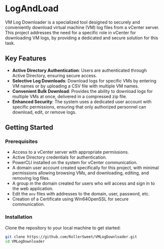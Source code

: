 # LogAndLoad

VM Log Downloader is a specialized tool designed to securely and conveniently download virtual machine (VM) log files from a vCenter server. This project addresses the need for a specific role in vCenter for downloading VM logs, by providing a dedicated and secure solution for this task.

## Key Features

- **Active Directory Authentication**: Users are authenticated through Active Directory, ensuring secure access.
- **Selective Log Downloads**: Download logs for specific VMs by entering VM names or by uploading a CSV file with multiple VM names.
- **Convenient Bulk Download**: Provides the ability to download logs for multiple VMs at once, delivered in a compressed zip file.
- **Enhanced Security**: The system uses a dedicated user account with specific permissions, ensuring that only authorized personnel can download, edit, or remove logs.

## Getting Started

### Prerequisites

- Access to a vCenter server with appropriate permissions.
- Active Directory credentials for authentication.
- PowerCLI installed on the system for vCenter communication.
- A domain user account created specifically for this project, with minimal permissions allowing browsing VMs, and downloading, editing, and removing log files.
- A group in the domain created for users who will access and sign in to the web application.
- Edit the `env` files with addresses to the domain, user, password, etc.
- Creation of a Certificate using Win64OpenSSL for secure communication.

### Installation

Clone the repository to your local machine to get started:

```bash
git clone https://github.com/RollerSweet/VMLogDownloader.git
cd VMLogDownloader
